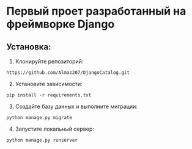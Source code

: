 # Первый проет разработанный на фреймворке Django
## Установка:

1. Клонируйте репозиторий:
```
https://github.com/Almaz207/DjangoCatalog.git
```

2. Установите зависимости:
```
pip install -r requirements.txt
```

3. Создайте базу данных и выполните миграции:
```
python manage.py migrate
```

4. Запустите локальный сервер:
```
python manage.py runserver
